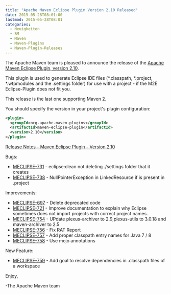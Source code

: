 ```yaml
---
title: "Apache Maven Eclipse Plugin Version 2.10 Released"
date: 2015-05-28T08:01:00
lastmod: 2015-05-28T08:01
categories:
  - Neuigkeiten
  - BM
  - Maven
  - Maven-Plugins
  - Maven-Plugin-Releases
---
```

The Apache Maven team is pleased to announce the release of the 
[Apache Maven Eclipse Plugin, version 2.10](http://maven.apache.org/plugins/maven-eclipse-plugin/).


This plugin is used to generate Eclipse IDE files (*.classpath, *.project,
*.wtpmodules and the .settings folder) for use with a project - if the M2E
Eclipse-Plugin does not fit you.

This release is the last one supporting Maven 2.

You should specify the version in your project's plugin configuration:

```xml
<plugin>
  <groupId>org.apache.maven.plugins</groupId>
  <artifactId>maven-eclipse-plugin</artifactId>
  <version>2.10</version>
</plugin>
```
<!-- more -->

[Release Notes - Maven Eclipse Plugin - Version 2.10](https://issues.apache.org/jira/secure/ReleaseNote.jspa?projectId=12317423&version=12330751)

Bugs:

 * [MECLIPSE-731](https://issues.apache.org/jira/browse/MECLIPSE-731) - eclipse:clean not deleting ./settings folder that it creates
 * [MECLIPSE-738](https://issues.apache.org/jira/browse/MECLIPSE-738) - NullPointerException in LinkedResource if <locationURI> is present in .project

Improvements:

 * [MECLIPSE-697](https://issues.apache.org/jira/browse/MECLIPSE-697) - Delete deprecated code
 * [MECLIPSE-721](https://issues.apache.org/jira/browse/MECLIPSE-721) - Improve documentation to explain why Eclipse sometimes does not import projects with correct project names.
 * [MECLIPSE-754](https://issues.apache.org/jira/browse/MECLIPSE-754) - UPdate plexus-archiver to 2.9,plexus-utils to 3.0.18 and maven-archiver to 2.5
 * [MECLIPSE-756](https://issues.apache.org/jira/browse/MECLIPSE-756) - Fix RAT Report
 * [MECLIPSE-757](https://issues.apache.org/jira/browse/MECLIPSE-757) - Add proper classpath entry names for Java 7 / 8
 * [MECLIPSE-758](https://issues.apache.org/jira/browse/MECLIPSE-758) - Use mojo annotations

New Feature:

 * [MECLIPSE-759](https://issues.apache.org/jira/browse/MECLIPSE-759) - Add goal to resolve dependencies in .classpath files of a workspace

Enjoy,

-The Apache Maven team


